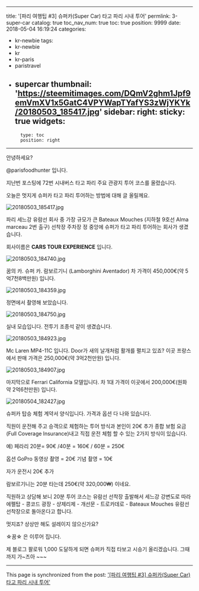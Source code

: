 
---
title: '[파리 여행팁 #3] 슈퍼카(Super Car) 타고 파리 시내 투어'
permlink: 3-super-car
catalog: true
toc_nav_num: true
toc: true
position: 9999
date: 2018-05-04 16:19:24
categories:
- kr-newbie
tags:
- kr-newbie
- kr
- kr-paris
- paristravel
- supercar
thumbnail: 'https://steemitimages.com/DQmV2ghm1Jpf9emVmXV1x5GatC4VPYWapTYafYS3zWjYKYk/20180503_185417.jpg'
sidebar:
    right:
        sticky: true
widgets:
    -
        type: toc
        position: right
---


안녕하세요?

@parisfoodhunter 입니다.

지난번 포스팅에 72번 시내버스 타고 파리 주요 관광지 투어 코스를 올렸습니다. 

오늘은 멋지게 슈퍼카 타고 파리 투어하는 방법에 대해 글 올릴께요.

![20180503_185417.jpg](https://steemitimages.com/DQmV2ghm1Jpf9emVmXV1x5GatC4VPYWapTYafYS3zWjYKYk/20180503_185417.jpg)

파리 세느강 유람선 회사 중 가장 규모가 큰 Bateaux Mouches (지하철 9호선 Alma marceau 2번 출구) 선착장 주차장 정 중앙에 슈퍼가 타고 파리 투어하는 회사가 생겼습니다.

회사이름은 **CARS TOUR EXPERIENCE** 입니다.

![20180503_184740.jpg](https://steemitimages.com/DQmbs45Pb53Z4Y3sBSAyMtr16aNmdquPcMzYH4QG9yDD2L1/20180503_184740.jpg)

꿈의 카. 슈퍼 카. 람보르기니 (Lamborghini Aventador)  차 가격이 450,000€(약 5억7천8백만원) 입니다.

![20180503_184359.jpg](https://steemitimages.com/DQmPWEBWgVBQeUgpYwqNS3MXZdMcj589J28bLv2xTLWPtFZ/20180503_184359.jpg)

정면에서 촬영해 보았습니다. 

![20180503_184750.jpg](https://steemitimages.com/DQmS8M3vq1VkwkiPmSd46ymhZeqPeBv7fLNoAB6GHBpWnKY/20180503_184750.jpg)

실내 모습입니다. 전투기 조종석 같이 생겼습니다.

![20180503_184923.jpg](https://steemitimages.com/DQmeXyTZW7sE3qQ3p27MLJJgZdzQKHMhMsmBpuxfuA2ojYp/20180503_184923.jpg)

Mc Laren MP4-11C 입니다. Door가 새의 날개처럼 활개를 펼치고 있죠? 이곳 프랑스에서 판매 가격은 250,000€(약 3억2천만원) 입니다.

![20180503_184907.jpg](https://steemitimages.com/DQmeSRzhxAZ6J4u6oqg4xV8t8pZt8pTZwCLSdfa9t6Loc6w/20180503_184907.jpg) 

마지막으로 Ferrari California 모델입니다.
차 1대 가격이 이곳에서 200,000€(원화 약 2억6천만원) 입니다.

![20180504_182427.jpg](https://steemitimages.com/DQmWN2qwpzFjzSroSjq5T2shT8eBu4qyt7sK7bSZ235j166/20180504_182427.jpg)

슈퍼카 탑승 체험 계약서 양식입니다.  가격과 옵션 다 나와 있습니다.

직원이 운전해 주고 승객으로 체험하는 투어 방식과 본인이 20€ 추가 종합 보험 요금(Full Coverage lnsurance)내고 직접 운전 체험 할 수 있는 2가지 방식이 있습니다.

예) 페라리 20분= 90€  /40분 = 160€ /  60분 = 250€

옵션 GoPro 동영상 촬영 = 20€
기념 촬영 = 10€

자가 운전시 20€ 추가

람보르기니는 20분 타는데 250€(약 320,000₩) 이네요.

직원하고 상담해 보니 20분 투어 코스는 유람선 선착장 출발해서  세느강 강변도로 따라 에펠탑 - 콩코드 광장 - 샹제리제 - 개선문 - 트로카데로 - Bateaux Mouches 유람선 선착장으로 돌아온다고 합니다.

멋지죠?  상상만 해도 설레이지 않으신가요?

☆꿈☆ 은 이루어 집니다.

제 블로그 팔로워 1,000 도달하게 되면 슈퍼카  직접
타보고  시승기 올리겠습니다. 그때까지  가~즈아 ~~~

- - -

This page is synchronized from the post: ['[파리 여행팁 #3] 슈퍼카(Super Car) 타고 파리 시내 투어'](https://steemit.com/@parisfoodhunter/3-super-car)

